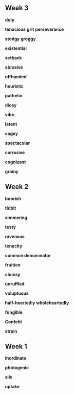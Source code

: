 
## Week 3 

**duly** 

**tenacious**
**grit** 
**perseverance**

**stodgy** 
**groggy**

**existential**

**setback**

**abrasive**

**offhanded**

**heuristic**

**pathetic**

**dicey**

**vibe**

**latent**

**cagey** 

**spectacular**

**corrosive**

**cognizant**

**grainy**

## Week 2

**boorish**

**tidbit**

**simmering**

**testy**

**ravenous**

**tenacity**

**common denominator**

**fruition**

**clumsy**

**unruffled**

**voluptuous**

**half-heartedly**
**wholeheartedly**

**fungible**

**Confetti**

**strain**

## Week 1

**inordinate**

**photogenic**

**silo** 

**uptake** 


